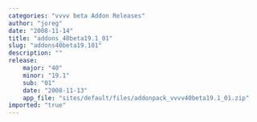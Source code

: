 ```yaml
---
categories: "vvvv beta Addon Releases"
author: "joreg"
date: "2008-11-14"
title: "addons_40beta19.1_01"
slug: "addons40beta19.101"
description: ""
release: 
    major: "40"
    minor: "19.1"
    sub: "01"
    date: "2008-11-13"
    app_file: "sites/default/files/addonpack_vvvv40beta19.1_01.zip"
imported: "true"
---
```



